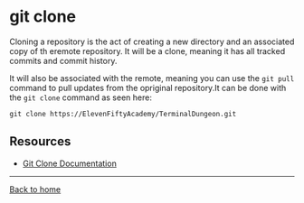# git clone

Cloning a repository is the act of creating a new directory and an associated copy of th eremote repository. It will be a clone, meaning it has all tracked commits and commit history.

It will also be associated with the remote, meaning you can use the `git pull` command to pull updates from the opriginal repository.It can be done with the `git clone` command as seen here: 

```
git clone https://ElevenFiftyAcademy/TerminalDungeon.git
```

## Resources

- [Git Clone Documentation](https://git-scm.com/docs/git-clone)

---

[Back to home](../README.md)